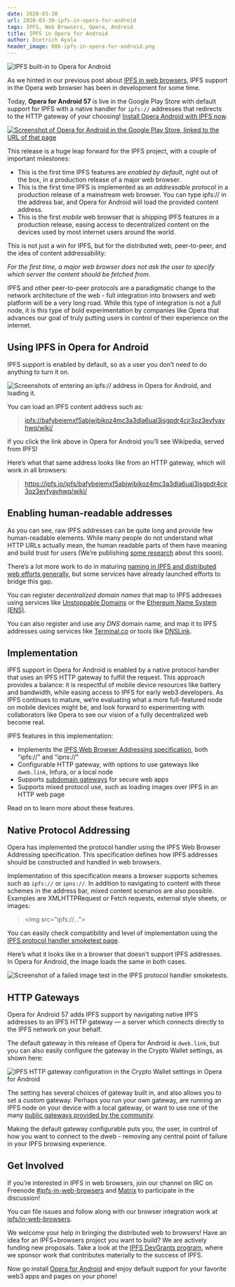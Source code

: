 ```yaml
---
date: 2020-03-30
url: 2020-03-30-ipfs-in-opera-for-android
tags: IPFS, Web Browsers, Opera, Android
title: IPFS in Opera for Android
author: Dietrich Ayala
header_image: 086-ipfs-in-opera-for-android.png
---
```


![IPFS built-in to Opera for Android](/img/086-ipfs-in-opera-for-android/opera-android-banner.png)

As we hinted in our previous post about [IPFS in web browsers](https://blog.ipfs.io/2019-10-08-ipfs-browsers-update/), IPFS support in the Opera web browser has been in development for some time.

Today, **Opera for Android 57** is live in the Google Play Store with default support for IPFS with a native handler for `ipfs://` addresses that redirects to the HTTP gateway of your choosing! [Install Opera Android with IPFS now](https://play.google.com/store/apps/details?id=com.opera.browser).

[![Screenshot of Opera for Android in the Google Play Store, linked to the URL of that page](/img/086-ipfs-in-opera-for-android/opera-android-play-store.png)](https://play.google.com/store/apps/details?id=com.opera.browser)


This release is a huge leap forward for the IPFS project, with a couple of important milestones:

* This is the first time IPFS features are *enabled by default*, right out of the box, in a production release of a major web browser.
* This is the first time IPFS is implemented as an *addressable protocol* in a production release of a mainstream web browser. You can type ipfs:// in the address bar, and Opera for Android will load the provided content address.
* This is the first *mobile* web browser that is shipping IPFS features in a production release, easing access to decentralized content on the devices used by most internet users around the world.

This is not just a win for IPFS, but for the distributed web, peer-to-peer, and the idea of content addressability:

*For the first time, a major web browser does not ask the user to specify which server the content should be fetched from.*

IPFS and other peer-to-peer protocols are a paradigmatic change to the network architecture of the web - full integration into browsers and web platform will be a very long road. While this type of integration is not a *full* node, it is this type of bold experimentation by companies like Opera that advances our goal of truly putting users in control of their experience on the internet.

## Using IPFS in Opera for Android

IPFS support is enabled by default, so as a user you don’t need to do anything to turn it on.

![Screenshots of entering an ipfs:// address in Opera for Android, and loading it.](/img/086-ipfs-in-opera-for-android/opera-android-protocol-demo.png)

You can load an IPFS content address such as:

>[ipfs://bafybeiemxf5abjwjbikoz4mc3a3dla6ual3jsgpdr4cjr3oz3evfyavhwq/wiki/](ipfs://bafybeiemxf5abjwjbikoz4mc3a3dla6ual3jsgpdr4cjr3oz3evfyavhwq/wiki/)

If you click the link above in Opera for Android you’ll see Wikipedia, served from IPFS!

Here’s what that same address looks like from an HTTP gateway, which will work in all browsers:

> https://ipfs.io/ipfs/bafybeiemxf5abjwjbikoz4mc3a3dla6ual3jsgpdr4cjr3oz3evfyavhwq/wiki/

## Enabling human-readable addresses

As you can see, raw IPFS addresses can be quite long and provide few human-readable elements. While many people do not understand what HTTP URLs actually mean, the human readable parts of them have meaning and build trust for users (We’re publishing [some research](https://github.com/ipfs/browser-design-guidelines) about this soon).

There’s a lot more work to do in maturing [naming in IPFS and distributed web efforts generally](https://github.com/ipfs/notes/blob/master/OPEN_PROBLEMS/HUMAN_READABLE_NAMING.md), but some services have already launched efforts to bridge this gap.

You can register *decentralized domain names* that map to IPFS addresses using services like [Unstoppable Domains](https://unstoppabledomains.com/) or the [Ethereum Name System (ENS)](https://medium.com/the-ethereum-name-service/ethdns-9d56298fa38a?source=rss----63df5ce4636f---4).

You can also register and use any *DNS* domain name, and map it to IPFS addresses using services like [Terminal.co](https://terminal.co) or tools like [DNSLink](https://docs.ipfs.io/guides/concepts/dnslink/).

## Implementation

IPFS support in Opera for Android is enabled by a native protocol handler that uses an IPFS HTTP gateway to fulfill the request. This approach provides a balance: it is respectful of mobile device resources like battery and bandwidth, while easing access to IPFS for early web3 developers. As IPFS continues to mature, we’re evaluating what a more full-featured node on mobile devices might be, and look forward to experimenting with collaborators like Opera to see our vision of a fully decentralized web become real.

IPFS features in this implementation:

* Implements the [IPFS Web Browser Addressing specification](https://github.com/ipfs/in-web-browsers/blob/master/ADDRESSING.md), both "ipfs://" and "ipns://"
* Configurable HTTP gateway, with options to use gateways like `dweb.link`, Infura, or a local node
* Supports [subdomain gateways](https://docs-beta.ipfs.io/how-to/address-ipfs-on-web/#subdomain-gateway) for secure web apps
* Supports mixed protocol use, such as loading images over IPFS in an HTTP web page

Read on to learn more about these features.

## Native Protocol Addressing

Opera has implemented the protocol handler using the IPFS Web Browser Addressing specification. This specification defines how IPFS addresses should be constructed and handled in web browsers.

Implementation of this specification means a browser supports schemes such as `ipfs://` or `ipns://`.
In addition to navigating to content with these schemes in the address bar, mixed content scenarios are also possible. Examples are XMLHTTPRequest or Fetch requests, external style sheets, or images:

> &lt;img src="ipfs://..."&gt;

You can easily check compatibility and level of implementation using the [IPFS protocol handler smoketest page](https://ipfs.github.io/in-web-browsers/ipfs-protocol-handler-support-tests.html).

Here’s what it looks like in a browser that doesn't support IPFS addresses. In Opera for Android, the image loads the same in both cases.

![Screenshot of a failed image test in the IPFS protocol handler smoketests.](/img/086-ipfs-in-opera-for-android/opera-android-test-page.png)

## HTTP Gateways

Opera for Android 57 adds IPFS support by navigating native IPFS addresses to an IPFS HTTP gateway — a server which connects directly to the IPFS network on your behalf.

The default gateway in this release of Opera for Android is `dweb.link`, but you can also easily configure the gateway in the Crypto Wallet settings, as shown here:

![IPFS HTTP gateway configuration in the Crypto Wallet settings in Opera for Android](/img/086-ipfs-in-opera-for-android/opera-android-settings.gif)

The setting has several choices of gateway built in, and also allows you to set a *custom* gateway. Perhaps you run your own gateway, are running an IPFS node on your device with a local gateway, or want to use one of the many [public gateways provided by the community](https://ipfs.github.io/public-gateway-checker/).

Making the default gateway configurable puts you, the user, in control of how you want to connect to the dweb - removing any central point of failure in your IPFS browsing experience.

## Get Involved

If you’re interested in IPFS in web browsers, join our channel on IRC on Freenode [#ipfs-in-web-browsers](ircs://irc.freenode.net/#ipfs-in-web-browsers) and [Matrix](https://matrix.to/#/!LiCFQLjSxdKuUVxokg:matrix.org?via=matrix.org&via=tomesh.net) to participate in the discussion!

You can file issues and follow along with our browser integration work at [ipfs/in-web-browsers](https://github.com/ipfs/in-web-browsers).

We welcome your help in bringing the distributed web to browsers! Have an idea for an IPFS+browsers project you want to build? We are actively funding new proposals. Take a look at the [IPFS DevGrants program](https://github.com/ipfs/devgrants), where we sponsor work that contributes materially to the success of IPFS.

Now go install [Opera for Android](https://play.google.com/store/apps/details?id=com.opera.browser) and enjoy default support for your favorite web3 apps and pages on your phone!
